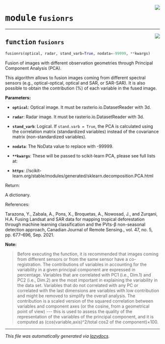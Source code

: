 <!-- markdownlint-disable -->

<a href="..\scikeo\fusionrs.py#L0"><img align="right" style="float:right;" src="https://img.shields.io/badge/-source-cccccc?style=flat-square"></a>

# <kbd>module</kbd> `fusionrs`





---

<a href="..\scikeo\fusionrs.py#L9"><img align="right" style="float:right;" src="https://img.shields.io/badge/-source-cccccc?style=flat-square"></a>

## <kbd>function</kbd> `fusionrs`

```python
fusionrs(optical, radar, stand_varb=True, nodata=-99999, **kwargs)
```

Fusion of images with different observation geometries through Principal Component Analysis (PCA). 

This algorithm allows to fusion images coming from different spectral sensors  (e.g., optical-optical, optical and SAR, or SAR-SAR). It is also possible to obtain the contribution (%) of each variable in the fused image. 



**Parameters:**
 


 - <b>`optical`</b>:  Optical image. It must be rasterio.io.DatasetReader with 3d. 


 - <b>`radar`</b>:  Radar image. It must be rasterio.io.DatasetReader with 3d. 


 - <b>`stand_varb`</b>:  Logical. If ``stand.varb = True``, the PCA is calculated using the correlation   matrix (standardized variables) instead of the covariance matrix   (non-standardized variables).  


 - <b>`nodata`</b>:  The NoData value to replace with -99999. 


 - <b>`**kwargs`</b>:  These will be passed to scikit-learn PCA, please see full lists at: 
 - <b>`https`</b>: //scikit-learn.org/stable/modules/generated/sklearn.decomposition.PCA.html 

Return: 

A dictionary. 

References: 

Tarazona, Y., Zabala, A., Pons, X., Broquetas, A., Nowosad, J., and Zurqani, H.A.  Fusing Landsat and SAR data for mapping tropical deforestation through machine learning  classification and the PVts-β non-seasonal detection approach, Canadian Journal of Remote  Sensing., vol. 47, no. 5, pp. 677–696, Sep. 2021. 



**Note:**

> Before executing the function, it is recommended that images coming from different sensors or from the same sensor have a co-registration. 
>The contributions of variables in accounting for the variability in a given principal component are expressed in percentage. Variables that are correlated with PC1 (i.e., Dim.1) and PC2 (i.e., Dim.2) are the most important in explaining the variability in the data set. Variables that do not correlated with any PC or correlated with the last dimensions are variables with low contribution and might be removed to simplify the overall analysis. The contribution is a scaled version of the squared correlation between variables and component axes (or the cosine, from a geometrical point of view) --- this is used to assess the quality of the representation of the variables of the principal component, and it is computed as (cos(variable,axis)^2/total cos2 of the component)×100. 




---

_This file was automatically generated via [lazydocs](https://github.com/ml-tooling/lazydocs)._
